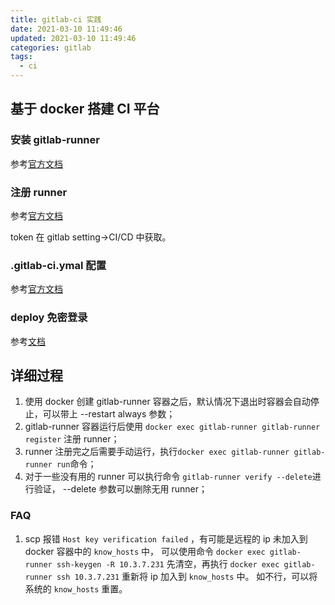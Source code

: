 ```yaml
---
title: gitlab-ci 实践
date: 2021-03-10 11:49:46
updated: 2021-03-10 11:49:46
categories: gitlab
tags:  
  - ci
---
```


## 基于 docker 搭建 CI 平台

### 安装 gitlab-runner

参考[官方文档](https://docs.gitlab.com/runner/install/docker.html)

### 注册 runner

参考[官方文档](https://docs.gitlab.com/runner/register/index.html#docker)

token 在 gitlab setting->CI/CD 中获取。

### .gitlab-ci.ymal 配置

参考[官方文档](https://docs.gitlab.com/ee/ci/yaml/README.html#onlyexcept-basic)

### deploy 免密登录

参考[文档](https://cloud.tencent.com/developer/article/1661095)

## 详细过程

1. 使用 docker 创建 gitlab-runner 容器之后，默认情况下退出时容器会自动停止，可以带上 --restart always 参数；
2. gitlab-runner 容器运行后使用 `docker exec gitlab-runner gitlab-runner register` 注册 runner；
3. runner 注册完之后需要手动运行，执行`docker exec gitlab-runner gitlab-runner run`命令；
4. 对于一些没有用的 runner 可以执行命令 `gitlab-runner verify --delete`进行验证， --delete 参数可以删除无用 runner；

### FAQ

1. scp 报错 `Host key verification failed` ，有可能是远程的 ip 未加入到 docker 容器中的 `know_hosts` 中， 可以使用命令 `docker exec gitlab-runner ssh-keygen -R 10.3.7.231` 先清空，再执行 `docker exec gitlab-runner ssh 10.3.7.231` 重新将 ip 加入到 `know_hosts` 中。 如不行，可以将系统的 `know_hosts` 重置。